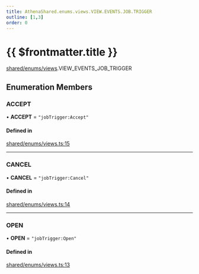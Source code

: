```yaml
---
title: AthenaShared.enums.views.VIEW.EVENTS.JOB.TRIGGER
outline: [1,3]
order: 0
---
```


# {{ $frontmatter.title }}


[shared/enums/views](../modules/shared_enums_views.md).VIEW_EVENTS_JOB_TRIGGER

## Enumeration Members

### ACCEPT

• **ACCEPT** = ``"jobTrigger:Accept"``

#### Defined in

[shared/enums/views.ts:15](https://github.com/Stuyk/altv-athena/blob/36098eb/src/core/shared/enums/views.ts#L15)

___

### CANCEL

• **CANCEL** = ``"jobTrigger:Cancel"``

#### Defined in

[shared/enums/views.ts:14](https://github.com/Stuyk/altv-athena/blob/36098eb/src/core/shared/enums/views.ts#L14)

___

### OPEN

• **OPEN** = ``"jobTrigger:Open"``

#### Defined in

[shared/enums/views.ts:13](https://github.com/Stuyk/altv-athena/blob/36098eb/src/core/shared/enums/views.ts#L13)
